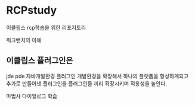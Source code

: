# RCPstudy
 이클립스 rcp학습을 위한 리포지토리

 워크밴치의 이해

## 이클립스 플러그인은 

jde pde 자바개발환경  플러그인 개발환경을 확장해서 하나의 플랫폼을 형성하게되고 
추가로 만들어낸 플러그인을 플러그인들 끼리 확장시키며 적용성을 높인다.

마법사 다이얼로그 학습
